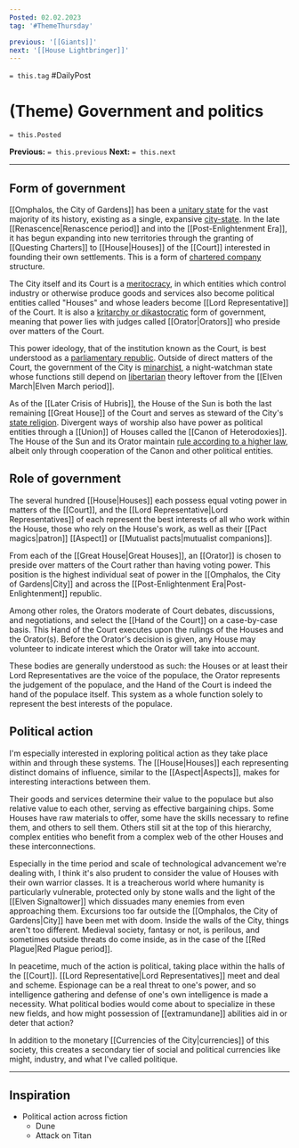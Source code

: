 ```yaml
---
Posted: 02.02.2023
tag: '#ThemeThursday'

previous: '[[Giants]]'
next: '[[House Lightbringer]]'
---
```


`= this.tag` #DailyPost

# (Theme) Government and politics

`= this.Posted`

**Previous:** `= this.previous`
**Next:** `= this.next`

---

## Form of government

[[Omphalos, the City of Gardens]] has been a [unitary state](https://en.wikipedia.org/wiki/Unitary_state) for the vast majority of its history, existing as a single, expansive [city-state](https://en.wikipedia.org/wiki/City-state). In the late [[Renascence|Renascence period]] and into the [[Post-Enlightenment Era]], it has begun expanding into new territories through the granting of [[Questing Charters]] to [[House|Houses]] of the [[Court]] interested in founding their own settlements. This is a form of [chartered company](https://en.wikipedia.org/wiki/Chartered_company) structure.

The City itself and its Court is a [meritocracy](https://en.wikipedia.org/wiki/Meritocracy), in which entities which control industry or otherwise produce goods and services also become political entities called "Houses" and whose leaders become [[Lord Representative]] of the Court. It is also a [kritarchy or dikastocratic](https://en.wikipedia.org/wiki/Kritarchy) form of government, meaning that power lies with judges called [[Orator|Orators]] who preside over matters of the Court.

This power ideology, that of the institution known as the Court, is best understood as a [parliamentary republic](https://en.wikipedia.org/wiki/Parliamentary_republic). Outside of direct matters of the Court, the government of the City is [minarchist](https://en.wikipedia.org/wiki/Minarchism), a night-watchman state whose functions still depend on [libertarian](https://en.wikipedia.org/wiki/Libertarianism) theory leftover from the [[Elven March|Elven March period]].

As of the [[Later Crisis of Hubris]], the House of the Sun is both the last remaining [[Great House]] of the Court and serves as steward of the City's [state religion](https://en.wikipedia.org/wiki/State_religion). Divergent ways of worship also have power as political entities through a [[Union]] of Houses called the [[Canon of Heterodoxies]]. The House of the Sun and its Orator maintain [rule according to a higher law](https://en.wikipedia.org/wiki/Rule_according_to_higher_law), albeit only through cooperation of the Canon and other political entities.

## Role of government

The several hundred [[House|Houses]] each possess equal voting power in matters of the [[Court]], and the [[Lord Representative|Lord Representatives]] of each represent the best interests of all who work within the House, those who rely on the House's work, as well as their [[Pact magics|patron]] [[Aspect]] or [[Mutualist pacts|mutualist companions]].

From each of the [[Great House|Great Houses]], an [[Orator]] is chosen to preside over matters of the Court rather than having voting power. This position is the highest individual seat of power in the [[Omphalos, the City of Gardens|City]] and across the [[Post-Enlightenment Era|Post-Enlightenment]] republic.

Among other roles, the Orators moderate of Court debates, discussions, and negotiations, and select the [[Hand of the Court]] on a case-by-case basis. This Hand of the Court executes upon the rulings of the Houses and the Orator(s). Before the Orator's decision is given, any House may volunteer to indicate interest which the Orator will take into account.

These bodies are generally understood as such: the Houses or at least their Lord Representatives are the voice of the populace, the Orator represents the judgement of the populace, and the Hand of the Court is indeed the hand of the populace itself. This system as a whole function solely to represent the best interests of the populace.

## Political action

I'm especially interested in exploring political action as they take place within and through these systems. The [[House|Houses]] each representing distinct domains of influence, similar to the [[Aspect|Aspects]], makes for interesting interactions between them.

Their goods and services determine their value to the populace but also relative value to each other, serving as effective bargaining chips. Some Houses have raw materials to offer, some have the skills necessary to refine them, and others to sell them. Others still sit at the top of this hierarchy, complex entities who benefit from a complex web of the other Houses and these interconnections.

Especially in the time period and scale of technological advancement we're dealing with, I think it's also prudent to consider the value of Houses with their own warrior classes. It is a treacherous world where humanity is particularly vulnerable, protected only by stone walls and the light of the [[Elven Signaltower]] which dissuades many enemies from even approaching them. Excursions too far outside the [[Omphalos, the City of Gardens|City]] have been met with doom. Inside the walls of the City, things aren't too different. Medieval society, fantasy or not, is perilous, and sometimes outside threats do come inside, as in the case of the [[Red Plague|Red Plague period]].

In peacetime, much of the action is political, taking place within the halls of the [[Court]]. [[Lord Representative|Lord Representatives]] meet and deal and scheme. Espionage can be a real threat to one's power, and so intelligence gathering and defense of one's own intelligence is made a necessity. What political bodies would come about to specialize in these new fields, and how might possession of [[extramundane]] abilities aid in or deter that action?

In addition to the monetary [[Currencies of the City|currencies]] of this society, this creates a secondary tier of social and political currencies like might, industry, and what I've called politique.

---

## Inspiration

- Political action across fiction
  - Dune
  - Attack on Titan
